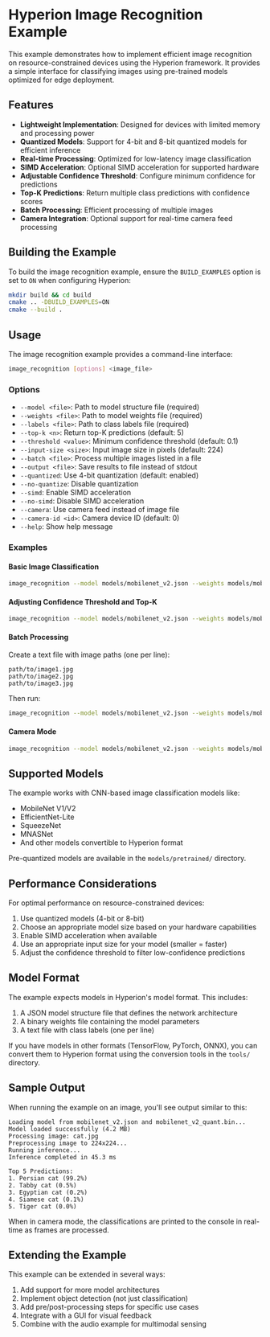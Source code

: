 # Hyperion Image Recognition Example

This example demonstrates how to implement efficient image recognition on resource-constrained devices using the Hyperion framework. It provides a simple interface for classifying images using pre-trained models optimized for edge deployment.

## Features

- **Lightweight Implementation**: Designed for devices with limited memory and processing power
- **Quantized Models**: Support for 4-bit and 8-bit quantized models for efficient inference
- **Real-time Processing**: Optimized for low-latency image classification
- **SIMD Acceleration**: Optional SIMD acceleration for supported hardware
- **Adjustable Confidence Threshold**: Configure minimum confidence for predictions
- **Top-K Predictions**: Return multiple class predictions with confidence scores
- **Batch Processing**: Efficient processing of multiple images
- **Camera Integration**: Optional support for real-time camera feed processing

## Building the Example

To build the image recognition example, ensure the `BUILD_EXAMPLES` option is set to `ON` when configuring Hyperion:

```bash
mkdir build && cd build
cmake .. -DBUILD_EXAMPLES=ON
cmake --build .
```

## Usage

The image recognition example provides a command-line interface:

```bash
image_recognition [options] <image_file>
```

### Options

- `--model <file>`: Path to model structure file (required)
- `--weights <file>`: Path to model weights file (required)
- `--labels <file>`: Path to class labels file (required)
- `--top-k <n>`: Return top-K predictions (default: 5)
- `--threshold <value>`: Minimum confidence threshold (default: 0.1)
- `--input-size <size>`: Input image size in pixels (default: 224)
- `--batch <file>`: Process multiple images listed in a file
- `--output <file>`: Save results to file instead of stdout
- `--quantized`: Use 4-bit quantization (default: enabled)
- `--no-quantize`: Disable quantization
- `--simd`: Enable SIMD acceleration
- `--no-simd`: Disable SIMD acceleration
- `--camera`: Use camera feed instead of image file
- `--camera-id <id>`: Camera device ID (default: 0)
- `--help`: Show help message

### Examples

#### Basic Image Classification

```bash
image_recognition --model models/mobilenet_v2.json --weights models/mobilenet_v2_quant.bin --labels data/imagenet_labels.txt cat.jpg
```

#### Adjusting Confidence Threshold and Top-K

```bash
image_recognition --model models/mobilenet_v2.json --weights models/mobilenet_v2_quant.bin --labels data/imagenet_labels.txt --top-k 3 --threshold 0.2 dog.jpg
```

#### Batch Processing

Create a text file with image paths (one per line):
```
path/to/image1.jpg
path/to/image2.jpg
path/to/image3.jpg
```

Then run:
```bash
image_recognition --model models/mobilenet_v2.json --weights models/mobilenet_v2_quant.bin --labels data/imagenet_labels.txt --batch images.txt --output results.txt
```

#### Camera Mode

```bash
image_recognition --model models/mobilenet_v2.json --weights models/mobilenet_v2_quant.bin --labels data/imagenet_labels.txt --camera
```

## Supported Models

The example works with CNN-based image classification models like:

- MobileNet V1/V2
- EfficientNet-Lite
- SqueezeNet
- MNASNet
- And other models convertible to Hyperion format

Pre-quantized models are available in the `models/pretrained/` directory.

## Performance Considerations

For optimal performance on resource-constrained devices:

1. Use quantized models (4-bit or 8-bit)
2. Choose an appropriate model size based on your hardware capabilities
3. Enable SIMD acceleration when available
4. Use an appropriate input size for your model (smaller = faster)
5. Adjust the confidence threshold to filter low-confidence predictions

## Model Format

The example expects models in Hyperion's model format. This includes:

1. A JSON model structure file that defines the network architecture
2. A binary weights file containing the model parameters
3. A text file with class labels (one per line)

If you have models in other formats (TensorFlow, PyTorch, ONNX), you can convert them to Hyperion format using the conversion tools in the `tools/` directory.

## Sample Output

When running the example on an image, you'll see output similar to this:

```
Loading model from mobilenet_v2.json and mobilenet_v2_quant.bin...
Model loaded successfully (4.2 MB)
Processing image: cat.jpg
Preprocessing image to 224x224...
Running inference...
Inference completed in 45.3 ms

Top 5 Predictions:
1. Persian cat (99.2%)
2. Tabby cat (0.5%)
3. Egyptian cat (0.2%)
4. Siamese cat (0.1%)
5. Tiger cat (0.0%)
```

When in camera mode, the classifications are printed to the console in real-time as frames are processed.

## Extending the Example

This example can be extended in several ways:

1. Add support for more model architectures
2. Implement object detection (not just classification)
3. Add pre/post-processing steps for specific use cases
4. Integrate with a GUI for visual feedback
5. Combine with the audio example for multimodal sensing
